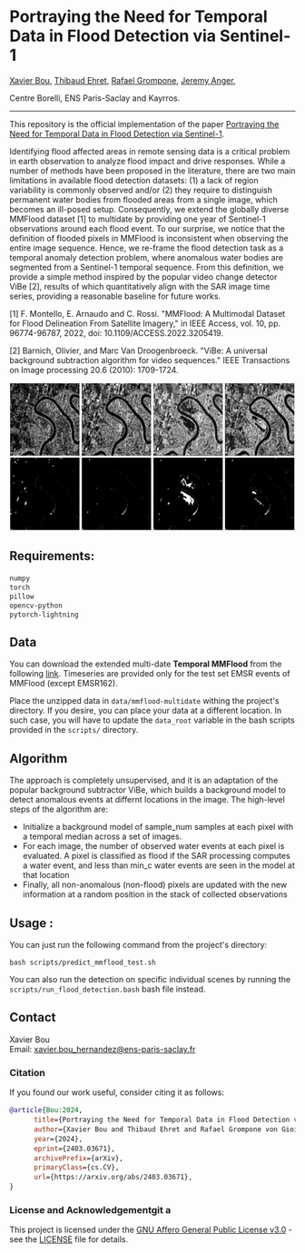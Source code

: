 # Portraying the Need for Temporal Data in Flood Detection via Sentinel-1

[Xavier Bou](https://xavibou.github.io/), [Thibaud Ehret](https://tehret.github.io), [Rafael Grompone](https://scholar.google.fr/citations?user=GLovf4UAAAAJ&hl=en), [Jeremy Anger](https://github.com/kidanger), 

Centre Borelli, ENS Paris-Saclay and Kayrros.

---

This repository is the official implementation of the paper [Portraying the Need for Temporal Data in Flood Detection via Sentinel-1](https://arxiv.org/abs/2403.03671).

Identifying flood affected areas in remote sensing data is a critical problem in earth observation to analyze flood impact and drive responses. While a number of methods have been proposed in the literature, there are two main limitations in available flood detection datasets: (1) a lack of region variability is commonly observed and/or (2) they require to distinguish permanent water bodies from flooded areas from a single image, which becomes an ill-posed setup. Consequently, we extend the globally diverse MMFlood dataset [1] to multidate by providing one year of Sentinel-1 observations around each flood event. To our surprise, we notice that the definition of flooded pixels in MMFlood is inconsistent when observing the entire image sequence. Hence, we re-frame the flood detection task as a temporal anomaly detection problem, where anomalous water bodies are segmented from a Sentinel-1 temporal sequence. From this definition, we provide a simple method inspired by the popular video change detector ViBe [2], results of which quantitatively align with the SAR image time series, providing a reasonable baseline for future works.

[1] F. Montello, E. Arnaudo and C. Rossi. "MMFlood: A Multimodal Dataset for Flood Delineation From Satellite Imagery," in IEEE Access, vol. 10, pp. 96774-96787, 2022, doi: 10.1109/ACCESS.2022.3205419. 

[2] Barnich, Olivier, and Marc Van Droogenbroeck. "ViBe: A universal background subtraction algorithm for video sequences." IEEE Transactions on Image processing 20.6 (2010): 1709-1724.

![Alt text](./assets/teaser.png)

## Requirements:
    numpy
    torch
    pillow
    opencv-python
    pytorch-lightning

## Data
You can download the extended multi-date **Temporal MMFlood** from the following [link](https://zenodo.org/records/12805033). Timeseries are provided only for the test set EMSR events of MMFlood (except EMSR162).

Place the unzipped data in `data/mmflood-multidate` withing the project's directory. If you desire, you can place your data at a different location. In such case, you will have to update the `data_root` variable in the bash scripts provided in the `scripts/` directory.

## Algorithm
The approach is completely unsupervised, and it is an adaptation of the popular background subtractor ViBe, which builds a background model to detect anomalous events at differnt locations in the image. The high-level steps of the algorithm are:
* Initialize a background model of sample_num samples at each pixel with a temporal median across a set of images.
* For each image, the number of observed water events at each pixel is evaluated. A pixel is classified as flood if the SAR processing computes a water event, and less than min_c water events are seen in the model at that location
* Finally, all non-anomalous (non-flood) pixels are updated with the new information at a random position in the stack of collected observations

## Usage :
You can just run the following command from the project's directory:

```Shell
bash scripts/predict_mmflood_test.sh
```
You can also run the detection on specific individual scenes by running the `scripts/run_flood_detection.bash` bash file instead.

## Contact
Xavier Bou\
Email: xavier.bou_hernandez@ens-paris-saclay.fr

### Citation
If you found our work useful, consider citing it as follows:
```bibtex
@article{Bou:2024,
      title={Portraying the Need for Temporal Data in Flood Detection via Sentinel-1}, 
      author={Xavier Bou and Thibaud Ehret and Rafael Grompone von Gioi and Jeremy Anger},
      year={2024},
      eprint={2403.03671},
      archivePrefix={arXiv},
      primaryClass={cs.CV},
      url={https://arxiv.org/abs/2403.03671}, 
}
```

### License and Acknowledgementgit a
This project is licensed under the [GNU Affero General Public License v3.0](LICENSE) - see the [LICENSE](LICENSE) file for details.